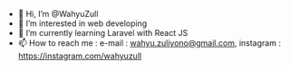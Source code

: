 - 👋 Hi, I’m @WahyuZull
- 👀 I’m interested in web developing
- 🌱 I’m currently learning Laravel with React JS
- 📫 How to reach me : e-mail : wahyu.zuliyono@gmail.com, instagram : https://instagram.com/wahyuzull

<!---
WahyuZull/WahyuZull is a ✨ special ✨ repository because its `README.md` (this file) appears on your GitHub profile.
You can click the Preview link to take a look at your changes.
--->
